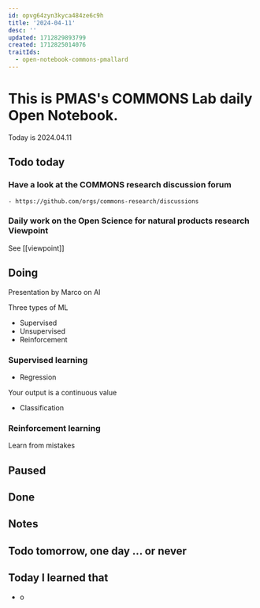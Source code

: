 ```yaml
---
id: opvg64zyn3kyca484ze6c9h
title: '2024-04-11'
desc: ''
updated: 1712829893799
created: 1712825014076
traitIds:
  - open-notebook-commons-pmallard
---
```


# This is PMAS's COMMONS Lab daily Open Notebook.

Today is 2024.04.11

## Todo today

### Have a look at the COMMONS research discussion forum
    - https://github.com/orgs/commons-research/discussions

### Daily work on the Open Science for natural products research Viewpoint

See [[viewpoint]]


###
###

## Doing


Presentation by Marco on AI

Three types of ML

- Supervised
- Unsupervised
- Reinforcement

### Supervised learning 

- Regression

Your output is a continuous value

- Classification

### Reinforcement learning

Learn from mistakes





## Paused

## Done

## Notes

## Todo tomorrow, one day ... or never 


###
###


## Today I learned that

- o